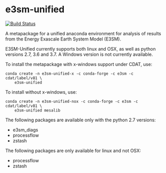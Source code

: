 # e3sm-unified

[![Build Status](https://travis-ci.org/E3SM-Project/e3sm-unified.svg?branch=master)](https://travis-ci.org/E3SM-Project/e3sm-unified)

A metapackage for a unified anaconda environment for analysis of results from
the Energy Exascale Earth System Model (E3SM).

E3SM-Unified currently supports both linux and OSX, as well as python versions
2.7, 3.6 and 3.7.  A Windows version is not currently available.

To install the metapackage with x-windows support under CDAT, use:
```
conda create -n e3sm-unified-x -c conda-forge -c e3sm -c cdat/label/v81 \
    e3sm-unified
```
To install without x-windows, use:
```
conda create -n e3sm-unified-nox -c conda-forge -c e3sm -c cdat/label/v81 \
    e3sm-unified mesalib
```

The following packages are available only with the python 2.7 versions:
 - e3sm_diags
 - processflow
 - zstash

 The following packages are only available for linux and not OSX:
 - processflow
 - zstash
